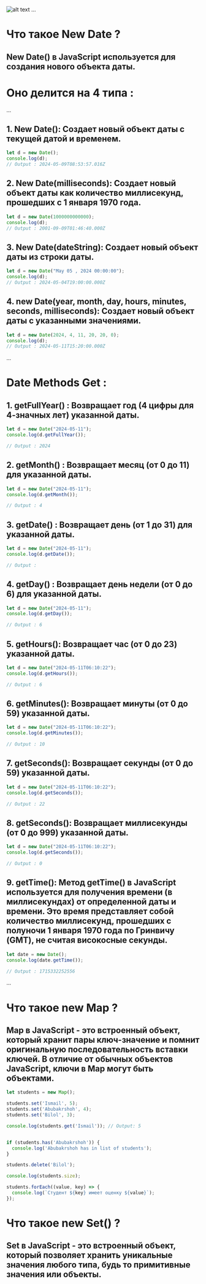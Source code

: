 ![alt text](image.png)
...

# Что такое New Date ?

## New Date() в JavaScript используется для создания нового объекта даты.

# Оно делится на 4 типа :

...

## 1. New Date(): Создает новый объект даты с текущей датой и временем.

```js
let d = new Date();
console.log(d);
// Output : 2024-05-09T08:53:57.016Z
```

## 2. New Date(milliseconds): Создает новый объект даты как количество миллисекунд, прошедших с 1 января 1970 года.

```js
let d = new Date(1000000000000);
console.log(d);
// Output : 2001-09-09T01:46:40.000Z
```

## 3. New Date(dateString): Создает новый объект даты из строки даты.

```js
let d = new Date("May 05 , 2024 00:00:00");
console.log(d);
// Output : 2024-05-04T19:00:00.000Z
```

## 4. new Date(year, month, day, hours, minutes, seconds, milliseconds): Создает новый объект даты с указанными значениями.

```js
let d = new Date(2024, 4, 11, 20, 20, 0);
console.log(d);
// Output : 2024-05-11T15:20:00.000Z
```

...

# Date Methods Get :

## 1. getFullYear() : Возвращает год (4 цифры для 4-значных лет) указанной даты.

```js
let d = new Date("2024-05-11");
console.log(d.getFullYear());

// Output : 2024
```

## 2. getMonth() : Возвращает месяц (от 0 до 11) для указанной даты.

```js
let d = new Date("2024-05-11");
console.log(d.getMonth());

// Output : 4
```

## 3. getDate() : Возвращает день (от 1 до 31) для указанной даты.

```js
let d = new Date("2024-05-11");
console.log(d.getDate());

// Output :
```

## 4. getDay() : Возвращает день недели (от 0 до 6) для указанной даты.

```js
let d = new Date("2024-05-11");
console.log(d.getDay());

// Output : 6
```

## 5. getHours(): Возвращает час (от 0 до 23) указанной даты.

```js
let d = new Date("2024-05-11T06:10:22");
console.log(d.getHours());

// Output : 6
```

## 6. getMinutes(): Возвращает минуты (от 0 до 59) указанной даты.

```js
let d = new Date("2024-05-11T06:10:22");
console.log(d.getMinutes());

// Output : 10
```

## 7. getSeconds(): Возвращает секунды (от 0 до 59) указанной даты.

```js
let d = new Date("2024-05-11T06:10:22");
console.log(d.getSeconds());

// Output : 22
```

## 8. getSeconds(): Возвращает миллисекунды (от 0 до 999) указанной даты.

```js
let d = new Date("2024-05-11T06:10:22");
console.log(d.getSeconds());

// Output : 0
```

## 9. getTime(): Метод getTime() в JavaScript используется для получения времени (в миллисекундах) от определенной даты и времени. Это время представляет собой количество миллисекунд, прошедших с полуночи 1 января 1970 года по Гринвичу (GMT), не считая високосные секунды.

```js
let date = new Date();
console.log(date.getTime());

// Output : 1715332252556
```
...

# Что такое new Map ?
## Map в JavaScript - это встроенный объект, который хранит пары ключ-значение и помнит оригинальную последовательность вставки ключей. В отличие от обычных объектов JavaScript, ключи в Map могут быть объектами.

```js
let students = new Map();

students.set('Ismail', 5);
students.set('Abubakrshoh', 4);
students.set('Bilol', 3);

console.log(students.get('Ismail')); // Output: 5


if (students.has('Abubakrshoh')) {
  console.log('Abubakrshoh has in list of students');
}

students.delete('Bilol');

console.log(students.size);

students.forEach((value, key) => {
  console.log(`Студент ${key} имеет оценку ${value}`);
});

```
# Что такое new Set() ?
## Set в JavaScript - это встроенный объект, который позволяет хранить уникальные значения любого типа, будь то примитивные значения или объекты.